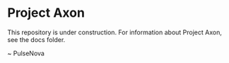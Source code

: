 # Project Axon

This repository is under construction. For information about Project Axon, see the docs folder.

~ PulseNova
